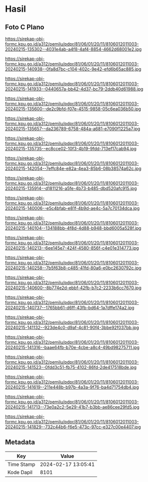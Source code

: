 # Hasil

## Foto C Plano

https://sirekap-obj-formc.kpu.go.id/a312/pemilu/pdpr/81/06/01/20/11/8106012011003-20240215-135302--4031e4ab-a4f8-4af4-8854-4662d68001e2.jpg

https://sirekap-obj-formc.kpu.go.id/a312/pemilu/pdpr/81/06/01/20/11/8106012011003-20240215-140938--0fa8d7bc-c104-402c-9e42-efd6b65ac885.jpg

https://sirekap-obj-formc.kpu.go.id/a312/pemilu/pdpr/81/06/01/20/11/8106012011003-20240215-141933--0440657a-bb42-4d37-bc79-2ddb40d61988.jpg

https://sirekap-obj-formc.kpu.go.id/a312/pemilu/pdpr/81/06/01/20/11/8106012011003-20240215-135600--de2c9bfd-f07e-4515-9858-05c6ea036b50.jpg

https://sirekap-obj-formc.kpu.go.id/a312/pemilu/pdpr/81/06/01/20/11/8106012011003-20240215-135657--da236789-6758-484a-a681-e7090f1225a7.jpg

https://sirekap-obj-formc.kpu.go.id/a312/pemilu/pdpr/81/06/01/20/11/8106012011003-20240215-135735--ec8cce02-10f3-4b19-9fdd-713ef17cab94.jpg

https://sirekap-obj-formc.kpu.go.id/a312/pemilu/pdpr/81/06/01/20/11/8106012011003-20240215-142054--7effc84e-e82a-4ea3-85b6-08b38574a62c.jpg

https://sirekap-obj-formc.kpu.go.id/a312/pemilu/pdpr/81/06/01/20/11/8106012011003-20240215-135914--d1811216-a5fe-4b73-b485-dbd520afc915.jpg

https://sirekap-obj-formc.kpu.go.id/a312/pemilu/pdpr/81/06/01/20/11/8106012011003-20240215-140006--e5c4bfab-e81f-4b9d-ae4c-5a7c70134dca.jpg

https://sirekap-obj-formc.kpu.go.id/a312/pemilu/pdpr/81/06/01/20/11/8106012011003-20240215-140104--134188bb-4f8d-4d88-b948-bbd6005a528f.jpg

https://sirekap-obj-formc.kpu.go.id/a312/pemilu/pdpr/81/06/01/20/11/8106012011003-20240215-140213--6ee145e7-424f-4580-856f-c4e01e314773.jpg

https://sirekap-obj-formc.kpu.go.id/a312/pemilu/pdpr/81/06/01/20/11/8106012011003-20240215-140258--7b5f63b8-c485-41fd-80a6-e0bc2630792c.jpg

https://sirekap-obj-formc.kpu.go.id/a312/pemilu/pdpr/81/06/01/20/11/8106012011003-20240215-140600--8b774e2d-ebbf-42fb-b7c2-2233b6cc7670.jpg

https://sirekap-obj-formc.kpu.go.id/a312/pemilu/pdpr/81/06/01/20/11/8106012011003-20240215-140737--1765bb61-d6ff-43fb-bd64-1a7dffe174a2.jpg

https://sirekap-obj-formc.kpu.go.id/a312/pemilu/pdpr/81/06/01/20/11/8106012011003-20240215-141132--923de4c0-d9af-4c81-90f4-3bbe92f037bb.jpg

https://sirekap-obj-formc.kpu.go.id/a312/pemilu/pdpr/81/06/01/20/11/8106012011003-20240215-141316--baae64fb-b70e-4cbe-a8c4-49bd98275711.jpg

https://sirekap-obj-formc.kpu.go.id/a312/pemilu/pdpr/81/06/01/20/11/8106012011003-20240215-141523--0fdd3c51-fb75-4102-86fd-2de417518bde.jpg

https://sirekap-obj-formc.kpu.go.id/a312/pemilu/pdpr/81/06/01/20/11/8106012011003-20240215-141619--211e448b-b97b-4a3a-9f76-ba4d71754db4.jpg

https://sirekap-obj-formc.kpu.go.id/a312/pemilu/pdpr/81/06/01/20/11/8106012011003-20240215-141713--73e0a2c2-5e29-41b7-b3bb-ae86cee29fd5.jpg

https://sirekap-obj-formc.kpu.go.id/a312/pemilu/pdpr/81/06/01/20/11/8106012011003-20240215-141829--732c44b6-f6e5-473c-97cc-e327c00e4407.jpg


## Metadata

| Key        | Value               |
| ---------- | ------------------- |
| Time Stamp | 2024-02-17 13:05:41 |
| Kode Dapil | 8101                |



